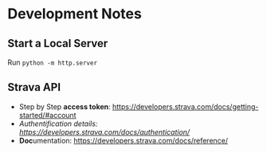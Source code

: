 # Development Notes

## Start a Local Server
Run `python -m http.server`

## Strava API
- Step by Step **access token**: https://developers.strava.com/docs/getting-started/#account
- *Authentification details: https://developers.strava.com/docs/authentication/*
- **Doc**umentation: https://developers.strava.com/docs/reference/